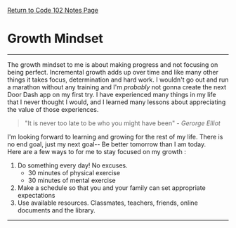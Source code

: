 [Return to Code 102 Notes Page](https://krisdunning.github.io/reading-notes/Code102Notes.html)

# Growth Mindset

*****

The growth mindset to me is about making progress and not focusing on being perfect. Incremental growth adds up over time and like many other things
it takes focus, determination and hard work. I wouldn't go out and run a marathon without any training and I'm *probably* not gonna create the next Door Dash app
on my first try. I have experienced many things in my life that I never thought I would, and I learned many lessons about appreciating the value of those
experiences.  

> "It is never too late to be who you might have been" - *Gerorge Elliot*

I'm looking forward to learning and growing for the rest of my life. There is no end goal, just my next goal-- Be better tomorrow than I am today. <br>
Here are a few ways to for me to stay focused on my growth :
1. Do something every day! No excuses. 
    - 30 minutes of physical exercise
    - 30 minutes of mental exercise
2. Make a schedule so that you and your family can set appropriate expectations
3. Use available resources. Classmates, teachers, friends, online documents and the library.

*****
